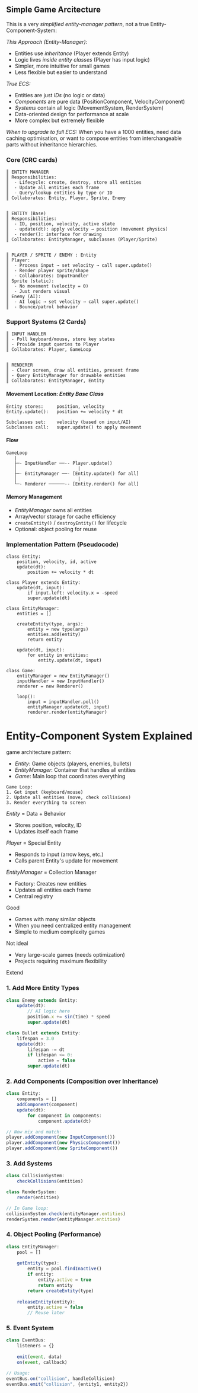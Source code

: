 
## Simple Game Arcitecture

This is a very *simplified entity-manager pattern*,
not a true Entity-Component-System:

*This Approach (Entity-Manager):*
- Entities use *inheritance* (Player extends Entity)
- Logic lives *inside entity classes* (Player has input logic)
- Simpler, more intuitive for small games
- Less flexible but easier to understand

*True ECS:*
- Entities are just *IDs* (no logic or data)
- *Components* are pure data (PositionComponent, VelocityComponent)
- *Systems* contain all logic (MovementSystem, RenderSystem)
- Data-oriented design for performance at scale
- More complex but extremely flexible

*When to upgrade to full ECS:* When you have a 1000 entities,
need data caching optimisation, or want to compose entities from
interchangeable parts without inheritance hierarchies.


### Core  (CRC cards)

```
║ ENTITY MANAGER
║ Responsibilities:
║  - Lifecycle: create, destroy, store all entities
║  - Update all entities each frame
║  - Query/lookup entities by type or ID
║ Collaborates: Entity, Player, Sprite, Enemy


║ ENTITY (Base)
║ Responsibilities:
║  - ID, position, velocity, active state
║  - update(dt): apply velocity → position (movement physics)
║  - render(): interface for drawing
║ Collaborates: EntityManager, subclasses (Player/Sprite)


║ PLAYER / SPRITE / ENEMY : Entity
║ Player:
║  - Process input → set velocity → call super.update()
║  - Render player sprite/shape
║  - Collaborates: InputHandler
║ Sprite (static):
║  - No movement (velocity = 0)
║  - Just renders visual
║ Enemy (AI):
║  - AI logic → set velocity → call super.update()
║  - Bounce/patrol behavior
```

### Support Systems (2 Cards)

```
║ INPUT HANDLER
║ - Poll keyboard/mouse, store key states
║ - Provide input queries to Player
║ Collaborates: Player, GameLoop


║ RENDERER
║ - Clear screen, draw all entities, present frame
║ - Query EntityManager for drawable entities
║ Collaborates: EntityManager, Entity
```




#### Movement Location: *Entity Base Class*

```
Entity stores:     position, velocity
Entity.update():   position += velocity * dt

Subclasses set:    velocity (based on input/AI)
Subclasses call:   super.update() to apply movement
```

#### Flow
```
GameLoop
   |
   ├─- InputHandler ──-- Player.update()
   │                       |
   ├─- EntityManager ──- [Entity.update() for all]
   │                       |
   └─- Renderer ──────-- [Entity.render() for all]
```

#### Memory Management

- *EntityManager* owns all entities
- Array/vector storage for cache efficiency
- `createEntity()` / `destroyEntity()` for lifecycle
- Optional: object pooling for reuse



### Implementation Pattern (Pseudocode)

```pseudocode
class Entity:
    position, velocity, id, active
    update(dt):
        position += velocity * dt

class Player extends Entity:
    update(dt, input):
        if input.left: velocity.x = -speed
        super.update(dt)

class EntityManager:
    entities = []
    
    createEntity(type, args):
        entity = new type(args)
        entities.add(entity)
        return entity
    
    update(dt, input):
        for entity in entities:
            entity.update(dt, input)

class Game:
    entityManager = new EntityManager()
    inputHandler = new InputHandler()
    renderer = new Renderer()
    
    loop():
        input = inputHandler.poll()
        entityManager.update(dt, input)
        renderer.render(entityManager)
```





# Entity-Component System Explained

game architecture pattern:
- *Entity*: Game objects (players, enemies, bullets)
- *EntityManager*: Container that handles all entities
- *Game*: Main loop that coordinates everything


```
Game Loop:
1. Get input (keyboard/mouse)
2. Update all entities (move, check collisions)
3. Render everything to screen
```

*Entity* = Data + Behavior
- Stores position, velocity, ID
- Updates itself each frame

*Player* = Special Entity
- Responds to input (arrow keys, etc.)
- Calls parent Entity's update for movement

*EntityManager* = Collection Manager
- Factory: Creates new entities
- Updates all entities each frame
- Central registry



Good
- Games with many similar objects
- When you need centralized entity management
- Simple to medium complexity games

Not ideal
- Very large-scale games (needs optimization)
- Projects requiring maximum flexibility


Extend

### 1. Add More Entity Types
```javascript
class Enemy extends Entity:
    update(dt):
        // AI logic here
        position.x += sin(time) * speed
        super.update(dt)

class Bullet extends Entity:
    lifespan = 3.0
    update(dt):
        lifespan -= dt
        if lifespan <= 0:
            active = false
        super.update(dt)
```

### 2. Add Components (Composition over Inheritance)
```javascript
class Entity:
    components = []
    addComponent(component)
    update(dt):
        for component in components:
            component.update(dt)

// Now mix and match:
player.addComponent(new InputComponent())
player.addComponent(new PhysicsComponent())
player.addComponent(new SpriteComponent())
```

### 3. Add Systems
```javascript
class CollisionSystem:
    checkCollisions(entities)

class RenderSystem:
    render(entities)

// In Game loop:
collisionSystem.check(entityManager.entities)
renderSystem.render(entityManager.entities)
```

### 4. Object Pooling (Performance)
```javascript
class EntityManager:
    pool = []
    
    getEntity(type):
        entity = pool.findInactive()
        if entity:
            entity.active = true
            return entity
        return createEntity(type)
    
    releaseEntity(entity):
        entity.active = false
        // Reuse later
```

### 5. Event System
```javascript
class EventBus:
    listeners = {}
    
    emit(event, data)
    on(event, callback)

// Usage:
eventBus.on("collision", handleCollision)
eventBus.emit("collision", {entity1, entity2})
```

